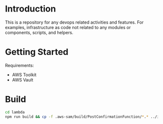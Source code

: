 # Introduction 
This is a repository for any devops related activities and features.  For examples, infrastructure as code not related to any modules or components, scripts, and helpers.

# Getting Started
Requirements:
- AWS Toolkit
- AWS Vault

# Build
```bash
cd lambda
npm run build && cp -f .aws-sam/build/PostConfirmationFunction/*.* ../inf/assets/PostConfirmationFunction && cp -f .aws-sam/build/PreSignupFunction/*.* ../inf/assets/PreSignupFunction
```